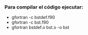 ### Para compilar el código ejecutar:

- gfortran -c bstdef.f90
- gfortran -c bst.f90
- gfortran bstdef.o bst.o -o bst
